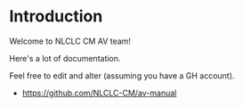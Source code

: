 # Introduction

Welcome to NLCLC CM AV team!

Here's a lot of documentation.

Feel free to edit and alter (assuming you have a GH account).

- https://github.com/NLCLC-CM/av-manual
